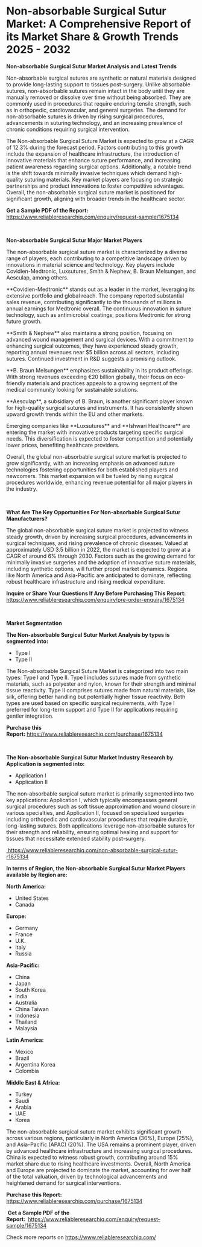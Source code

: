 <p><h1>Non-absorbable Surgical Sutur Market: A Comprehensive Report of its Market Share & Growth Trends 2025 - 2032</h1></p><p><strong>Non-absorbable Surgical Sutur Market Analysis and Latest Trends</strong></p>
<p><p>Non-absorbable surgical sutures are synthetic or natural materials designed to provide long-lasting support to tissues post-surgery. Unlike absorbable sutures, non-absorbable sutures remain intact in the body until they are manually removed or dissolve over time without being absorbed. They are commonly used in procedures that require enduring tensile strength, such as in orthopedic, cardiovascular, and general surgeries. The demand for non-absorbable sutures is driven by rising surgical procedures, advancements in suturing technology, and an increasing prevalence of chronic conditions requiring surgical intervention.</p><p>The Non-absorbable Surgical Suture Market is expected to grow at a CAGR of 12.3% during the forecast period. Factors contributing to this growth include the expansion of healthcare infrastructure, the introduction of innovative materials that enhance suture performance, and increasing patient awareness regarding surgical options. Additionally, a notable trend is the shift towards minimally invasive techniques which demand high-quality suturing materials. Key market players are focusing on strategic partnerships and product innovations to foster competitive advantages. Overall, the non-absorbable surgical suture market is positioned for significant growth, aligning with broader trends in the healthcare sector.</p></p>
<p><strong>Get a Sample PDF of the Report:&nbsp;</strong> <a href="https://www.reliableresearchiq.com/enquiry/request-sample/1675134?utm_campaign=2821&utm_medium=2&utm_source=Github&utm_content=ia&utm_term=25032025&utm_id=non-absorbable-surgical-sutur">https://www.reliableresearchiq.com/enquiry/request-sample/1675134</a></p>
<p>&nbsp;</p>
<p><strong>Non-absorbable Surgical Sutur Major Market Players</strong></p>
<p><p>The non-absorbable surgical suture market is characterized by a diverse range of players, each contributing to a competitive landscape driven by innovations in material science and technology. Key players include Covidien-Medtronic, Luxsutures, Smith & Nephew, B. Braun Melsungen, and Aesculap, among others.</p><p>**Covidien-Medtronic** stands out as a leader in the market, leveraging its extensive portfolio and global reach. The company reported substantial sales revenue, contributing significantly to the thousands of millions in annual earnings for Medtronic overall. The continuous innovation in suture technology, such as antimicrobial coatings, positions Medtronic for strong future growth.</p><p>**Smith & Nephew** also maintains a strong position, focusing on advanced wound management and surgical devices. With a commitment to enhancing surgical outcomes, they have experienced steady growth, reporting annual revenues near $5 billion across all sectors, including sutures. Continued investment in R&D suggests a promising outlook.</p><p>**B. Braun Melsungen** emphasizes sustainability in its product offerings. With strong revenues exceeding €20 billion globally, their focus on eco-friendly materials and practices appeals to a growing segment of the medical community looking for sustainable solutions. </p><p>**Aesculap**, a subsidiary of B. Braun, is another significant player known for high-quality surgical sutures and instruments. It has consistently shown upward growth trends within the EU and other markets.</p><p>Emerging companies like **Luxsutures** and **Ishwari Healthcare** are entering the market with innovative products targeting specific surgical needs. This diversification is expected to foster competition and potentially lower prices, benefiting healthcare providers.</p><p>Overall, the global non-absorbable surgical suture market is projected to grow significantly, with an increasing emphasis on advanced suture technologies fostering opportunities for both established players and newcomers. This market expansion will be fueled by rising surgical procedures worldwide, enhancing revenue potential for all major players in the industry.</p></p>
<p>&nbsp;</p>
<p><strong>What Are The Key Opportunities For Non-absorbable Surgical Sutur Manufacturers?</strong></p>
<p><p>The global non-absorbable surgical suture market is projected to witness steady growth, driven by increasing surgical procedures, advancements in surgical techniques, and rising prevalence of chronic diseases. Valued at approximately USD 3.5 billion in 2022, the market is expected to grow at a CAGR of around 6% through 2030. Factors such as the growing demand for minimally invasive surgeries and the adoption of innovative suture materials, including synthetic options, will further propel market dynamics. Regions like North America and Asia-Pacific are anticipated to dominate, reflecting robust healthcare infrastructure and rising medical expenditure.</p></p>
<p><strong>Inquire or Share Your Questions If Any Before Purchasing This Report:</strong> <a href="https://www.reliableresearchiq.com/enquiry/pre-order-enquiry/1675134?utm_campaign=2821&utm_medium=2&utm_source=Github&utm_content=ia&utm_term=25032025&utm_id=non-absorbable-surgical-sutur">https://www.reliableresearchiq.com/enquiry/pre-order-enquiry/1675134</a></p>
<p>&nbsp;</p>
<p><strong>Market Segmentation</strong></p>
<p><strong>The Non-absorbable Surgical Sutur Market Analysis by types is segmented into:</strong></p>
<p><ul><li>Type I</li><li>Type II</li></ul></p>
<p><p>The Non-absorbable Surgical Suture Market is categorized into two main types: Type I and Type II. Type I includes sutures made from synthetic materials, such as polyester and nylon, known for their strength and minimal tissue reactivity. Type II comprises sutures made from natural materials, like silk, offering better handling but potentially higher tissue reactivity. Both types are used based on specific surgical requirements, with Type I preferred for long-term support and Type II for applications requiring gentler integration.</p></p>
<p><strong>Purchase this Report:&nbsp;</strong><a href="https://www.reliableresearchiq.com/purchase/1675134?utm_campaign=2821&utm_medium=2&utm_source=Github&utm_content=ia&utm_term=25032025&utm_id=non-absorbable-surgical-sutur">https://www.reliableresearchiq.com/purchase/1675134</a></p>
<p>&nbsp;</p>
<p><strong>The Non-absorbable Surgical Sutur Market Industry Research by Application is segmented into:</strong></p>
<p><ul><li>Application I</li><li>Application II</li></ul></p>
<p><p>The non-absorbable surgical suture market is primarily segmented into two key applications: Application I, which typically encompasses general surgical procedures such as soft tissue approximation and wound closure in various specialties, and Application II, focused on specialized surgeries including orthopedic and cardiovascular procedures that require durable, long-lasting sutures. Both applications leverage non-absorbable sutures for their strength and reliability, ensuring optimal healing and support for tissues that necessitate extended stability post-surgery.</p></p>
<p><a href="https://www.reliableresearchiq.com/non-absorbable-surgical-sutur-r1675134?utm_campaign=2821&utm_medium=2&utm_source=Github&utm_content=ia&utm_term=25032025&utm_id=non-absorbable-surgical-sutur">&nbsp;https://www.reliableresearchiq.com/non-absorbable-surgical-sutur-r1675134</a></p>
<p><strong>In terms of Region, the Non-absorbable Surgical Sutur Market Players available by Region are:</strong></p>
<p>
    <p> <strong> North America: </strong>
        <ul>
            <li>United States</li>
            <li>Canada</li>
        </ul>
        </p> 
    <p> <strong> Europe: </strong>
        <ul>
            <li>Germany</li>
            <li>France</li>
            <li>U.K.</li>
            <li>Italy</li>
            <li>Russia</li>
        </ul>
        </p> 
    <p> <strong> Asia-Pacific: </strong>
        <ul>
            <li>China</li>
            <li>Japan</li>
            <li>South Korea</li>
            <li>India</li>
            <li>Australia</li>
            <li>China Taiwan</li>
            <li>Indonesia</li>
            <li>Thailand</li>
            <li>Malaysia</li>
        </ul>
        </p> 
    <p> <strong> Latin America: </strong>
        <ul>
            <li>Mexico</li>
            <li>Brazil</li>
            <li>Argentina Korea</li>
            <li>Colombia</li>
        </ul>
        </p> 
    <p> <strong> Middle East & Africa: </strong>
        <ul>
            <li>Turkey</li>
            <li>Saudi</li>
            <li>Arabia</li>
            <li>UAE</li>
            <li>Korea</li>
        </ul>
    </p>
    </p>
<p><p>The non-absorbable surgical suture market exhibits significant growth across various regions, particularly in North America (30%), Europe (25%), and Asia-Pacific (APAC) (20%). The USA remains a prominent player, driven by advanced healthcare infrastructure and increasing surgical procedures. China is expected to witness robust growth, contributing around 15% market share due to rising healthcare investments. Overall, North America and Europe are projected to dominate the market, accounting for over half of the total valuation, driven by technological advancements and heightened demand for surgical interventions.</p></p>
<p><strong>Purchase this Report: </strong><a href="https://www.reliableresearchiq.com/purchase/1675134?utm_campaign=2821&utm_medium=2&utm_source=Github&utm_content=ia&utm_term=25032025&utm_id=non-absorbable-surgical-sutur">https://www.reliableresearchiq.com/purchase/1675134</a></p>
<p>&nbsp;<strong>Get a Sample PDF of the Report:&nbsp;&nbsp;</strong><a href="https://www.reliableresearchiq.com/enquiry/request-sample/1675134?utm_campaign=2821&utm_medium=2&utm_source=Github&utm_content=ia&utm_term=25032025&utm_id=non-absorbable-surgical-sutur">https://www.reliableresearchiq.com/enquiry/request-sample/1675134</a></p>
<p><strong></strong></p>
<p>Check more reports on <a href="https://www.reliableresearchiq.com/?utm_campaign=2821&utm_medium=2&utm_source=Github&utm_content=ia&utm_term=25032025&utm_id=non-absorbable-surgical-sutur">https://www.reliableresearchiq.com/</a></p>